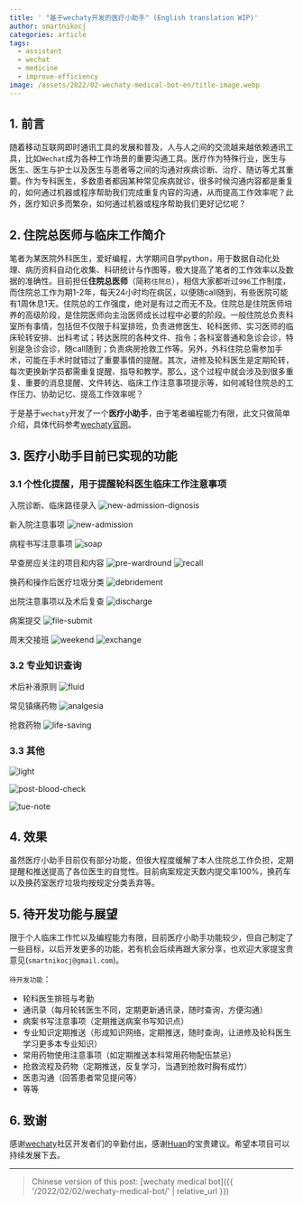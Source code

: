 ```yaml
---
title: ' "基于wechaty开发的医疗小助手" (English translation WIP)'
author: smartnikocj
categories: article
tags:
  - assistant
  - wechat
  - medicine
  - improve-efficiency
image: /assets/2022/02-wechaty-medical-bot-en/title-image.webp
---
```


## 1. 前言

随着移动互联网即时通讯工具的发展和普及，人与人之间的交流越来越依赖通讯工具，比如`Wechat`成为各种工作场景的重要沟通工具。医疗作为特殊行业，医生与医生、医生与护士以及医生与患者等之间的沟通对疾病诊断、治疗、随访等尤其重要。作为专科医生，多数患者都因某种常见疾病就诊，很多时候沟通内容都是重复的，如何通过机器或程序帮助我们完成重复内容的沟通，从而提高工作效率呢？此外，医疗知识多而繁杂，如何通过机器或程序帮助我们更好记忆呢？

## 2. 住院总医师与临床工作简介

笔者为某医院外科医生，爱好编程，大学期间自学python，用于数据自动化处理、病历资料自动化收集、科研统计与作图等，极大提高了笔者的工作效率以及数据的准确性。目前担任**住院总医师**（简称`住院总`），相信大家都听过`996`工作制度，而住院总工作为期1-2年，每天24小时均在病区，以便随call随到，有些医院可能有1周休息1天。住院总的工作强度，绝对是有过之而无不及。住院总是住院医师培养的高级阶段，是住院医师向主治医师成长过程中必要的阶段。一般住院总负责科室所有事情，包括但不仅限于科室排班，负责进修医生、轮科医师、实习医师的临床轮转安排、出科考试；转达医院的各种文件、指令；各科室普通和急诊会诊，特别是急诊会诊，随call随到；负责病房抢救工作等。另外，外科住院总需参加手术，可能在手术时就错过了重要事情的提醒。其次，进修及轮科医生是定期轮转，每次更换新学员都需重复提醒、指导和教学。那么，这个过程中就会涉及到很多重复、重要的消息提醒、文件转达、临床工作注意事项提示等，如何减轻住院总的工作压力、协助记忆、提高工作效率呢？

于是基于`wechaty`开发了一个**医疗小助手**，由于笔者编程能力有限，此文只做简单介绍，具体代码参考[wechaty官网](https://github.com/wechaty/wechaty)。

## 3. 医疗小助手目前已实现的功能

### 3.1 个性化提醒，用于提醒轮科医生临床工作注意事项

入院诊断、临床路径录入
![new-admission-dignosis](/assets/2022/02-wechaty-medical-bot-en/new-admission-dignosis.webp)

新入院注意事项
![new-admission](/assets/2022/02-wechaty-medical-bot-en/new-admission.webp)

病程书写注意事项
![soap](/assets/2022/02-wechaty-medical-bot-en/soap.webp)

早查房应关注的项目和内容
![pre-wardround](/assets/2022/02-wechaty-medical-bot-en/pre-wardround.webp)
![recall](/assets/2022/02-wechaty-medical-bot-en/recall.webp)

换药和操作后医疗垃圾分类
![debridement](/assets/2022/02-wechaty-medical-bot-en/debridement.webp)

出院注意事项以及术后复查
![discharge](/assets/2022/02-wechaty-medical-bot-en/discharge.webp)

病案提交
![file-submit](/assets/2022/02-wechaty-medical-bot-en/file-submit.webp)

周末交接班
![weekend](/assets/2022/02-wechaty-medical-bot-en/weekend.webp)
![exchange](/assets/2022/02-wechaty-medical-bot-en/exchange.webp)

### 3.2 专业知识查询

术后补液原则
![fluid](/assets/2022/02-wechaty-medical-bot-en/fluid.webp)

常见镇痛药物
![analgesia](/assets/2022/02-wechaty-medical-bot-en/analgesia.webp)

抢救药物
![life-saving](/assets/2022/02-wechaty-medical-bot-en/life-saving.webp)

### 3.3 其他

![light](/assets/2022/02-wechaty-medical-bot-en/light.webp)

![post-blood-check](/assets/2022/02-wechaty-medical-bot-en/post-blood-check.webp)

![tue-note](/assets/2022/02-wechaty-medical-bot-en/tue-note.webp)

## 4. 效果

虽然医疗小助手目前仅有部分功能，但很大程度缓解了本人住院总工作负担，定期提醒和推送提高了各位医生的自觉性。目前病案规定天数内提交率100%，换药车以及换药室医疗垃圾均按规定分类丢弃等。

## 5. 待开发功能与展望

限于个人临床工作忙以及编程能力有限，目前医疗小助手功能较少，但自己制定了一些目标，以后开发更多的功能，若有机会后续再跟大家分享，也欢迎大家提宝贵意见(`smartnikocj@gmail.com`)。

`待开发功能`：

- 轮科医生排班与考勤
- 通讯录（每月轮转医生不同，定期更新通讯录，随时查询，方便沟通）
- 病案书写注意事项（定期推送病案书写知识点）
- 专业知识定期推送（形成知识网络，定期推送，随时查询，让进修及轮科医生学习更多本专业知识）
- 常用药物使用注意事项（如定期推送本科常用药物配伍禁忌）
- 抢救流程及药物（定期推送，反复学习，当遇到抢救时胸有成竹）
- 医患沟通（回答患者常见提问等）
- 等等

## 6. 致谢

感谢[wechaty](https://wechaty.js.org/)社区开发者们的辛勤付出，感谢[Huan](https://github.com/huan)的宝贵建议。希望本项目可以持续发展下去。

---

> Chinese version of this post: [wechaty medical bot]({{ '/2022/02/02/wechaty-medical-bot/' | relative_url }})
